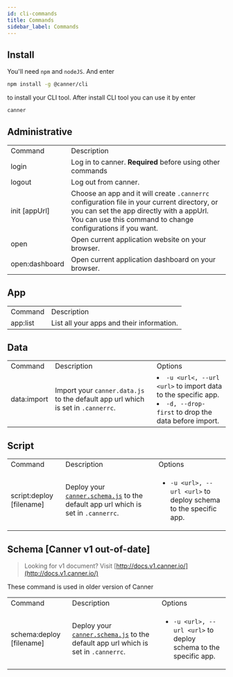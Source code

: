 ```yaml
---
id: cli-commands
title: Commands
sidebar_label: Commands
---
```


## Install

You'll need `npm` and `nodeJS`. And enter

```sh
npm install -g @canner/cli
```

to install your CLI tool. After install CLI tool you can use it by enter

```sh
canner
```

## Administrative

<table>
  <tr>
    <td>Command</td>
    <td>Description</td>
  </tr>
  <tr>
    <td>login</td>
    <td>
      Log in to canner. <b>Required</b> before using other commands
    </td>
  </tr>
  <tr>
    <td>logout</td>
    <td>Log out from canner.</td>
  </tr>
  <tr>
    <td>init [appUrl]</td>
    <td>Choose an app and it will create <code>.cannerrc</code> configuration file in your current directory, or you can set the app directly with a appUrl. You can use this command to change configurations if you want.</td>
  </tr>
  <tr>
    <td>open</td>
    <td>Open current application website on your browser.</td>
  </tr>
  <tr>
    <td>open:dashboard</td>
    <td>Open current application dashboard on your browser.</td>
  </tr>
</table>

## App

<table>
  <tr>
    <td>Command</td>
    <td>Description</td>
  </tr>
  <tr>
    <td>app:list</td>
    <td>List all your apps and their information.</td>
  </tr>
</table>

## Data

<table>
  <tr>
    <td>Command</td>
    <td>Description</td>
    <td>Options</td>
  </tr>
  <tr>
    <td>data:import</td>
    <td>
      Import your <code>canner.data.js</code>  to the default app url which is set in <code>.cannerrc</code>.
    </td>
    <td>
      <li><code>-u &lt;url&lt;, --url &lt;url&gt;</code> to import data to the specific app.</li>
      <li><code>-d, --drop-first</code> to drop the data before import.</li>
    </td>
  </tr>
</table>

## Script

<table>
  <tr>
    <td>Command</td>
    <td>Description</td>
    <td>Options</td>
  </tr>
  <tr>
    <td>script:deploy [filename]</td>
    <td>
      Deploy your <a href="#cannerschemajs"><code>canner.schema.js</code></a> to the default app url which is set in <code>.cannerrc</code>.
    </td>
    <td>
      <ul>
        <li><code>-u &lt;url&gt;, --url &lt;url&gt;</code> to deploy schema to the specific app.</li>
      </ul>
    </td>
  </tr>
</table>

## Schema [Canner v1 out-of-date]

> Looking for v1 document? Visit [http://docs.v1.canner.io/](http://docs.v1.canner.io/)

These command is used in older version of Canner

<table>
  <tr>
    <td>Command</td>
    <td>Description</td>
    <td>Options</td>
  </tr>
  <tr>
    <td>schema:deploy [filename]</td>
    <td>
      Deploy your <a href="#cannerschemajs"><code>canner.schema.js</code></a> to the default app url which is set in <code>.cannerrc</code>.
    </td>
    <td>
      <ul>
        <li><code>-u &lt;url&gt;, --url &lt;url&gt;</code> to deploy schema to the specific app.</li>
      </ul>
    </td>
  </tr>
</table>